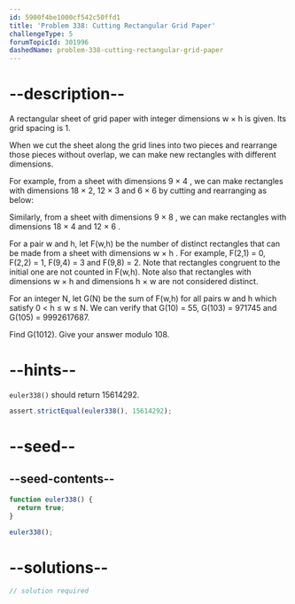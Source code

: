 ```yaml
---
id: 5900f4be1000cf542c50ffd1
title: 'Problem 338: Cutting Rectangular Grid Paper'
challengeType: 5
forumTopicId: 301996
dashedName: problem-338-cutting-rectangular-grid-paper
---
```


# --description--

A rectangular sheet of grid paper with integer dimensions w × h is given. Its grid spacing is 1.

When we cut the sheet along the grid lines into two pieces and rearrange those pieces without overlap, we can make new rectangles with different dimensions.

For example, from a sheet with dimensions 9 × 4 , we can make rectangles with dimensions 18 × 2, 12 × 3 and 6 × 6 by cutting and rearranging as below:

Similarly, from a sheet with dimensions 9 × 8 , we can make rectangles with dimensions 18 × 4 and 12 × 6 .

For a pair w and h, let F(w,h) be the number of distinct rectangles that can be made from a sheet with dimensions w × h . For example, F(2,1) = 0, F(2,2) = 1, F(9,4) = 3 and F(9,8) = 2. Note that rectangles congruent to the initial one are not counted in F(w,h). Note also that rectangles with dimensions w × h and dimensions h × w are not considered distinct.

For an integer N, let G(N) be the sum of F(w,h) for all pairs w and h which satisfy 0 &lt; h ≤ w ≤ N. We can verify that G(10) = 55, G(103) = 971745 and G(105) = 9992617687.

Find G(1012). Give your answer modulo 108.

# --hints--

`euler338()` should return 15614292.

```js
assert.strictEqual(euler338(), 15614292);
```

# --seed--

## --seed-contents--

```js
function euler338() {
  return true;
}

euler338();
```

# --solutions--

```js
// solution required
```
